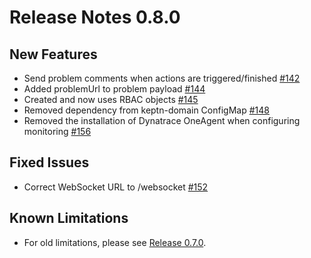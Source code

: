 # Release Notes 0.8.0

## New Features

- Send problem comments when actions are triggered/finished [#142](https://github.com/keptn-contrib/dynatrace-service/pull/142)
- Added problemUrl to problem payload [#144](https://github.com/keptn-contrib/dynatrace-service/pull/144)
- Created and now uses RBAC objects [#145](https://github.com/keptn-contrib/dynatrace-service/pull/145)
- Removed dependency from keptn-domain ConfigMap [#148](https://github.com/keptn-contrib/dynatrace-service/pull/148)
- Removed the installation of Dynatrace OneAgent when configuring monitoring [#156](https://github.com/keptn-contrib/dynatrace-service/pull/156)

## Fixed Issues

- Correct WebSocket URL to /websocket [#152](https://github.com/keptn-contrib/dynatrace-service/pull/152)

## Known Limitations

- For old limitations, please see [Release 0.7.0](https://github.com/keptn-contrib/dynatrace-service/releases/tag/0.7.0).